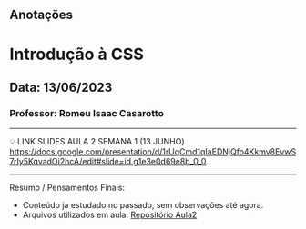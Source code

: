 ## Anotações

# Introdução à CSS

## Data: 13/06/2023

### Professor: Romeu Isaac Casarotto

---

💡 LINK SLIDES AULA 2 SEMANA 1 (13 JUNHO)
https://docs.google.com/presentation/d/1rUqCmd1qIaEDNjQfo4Kkmv8EvwS7rIy5KqvadOi2hcA/edit#slide=id.g1e3e0d69e8b_0_0

---

Resumo / Pensamentos Finais:

- Conteúdo ja estudado no passado, sem observações até agora.
- Arquivos utilizados em aula: [Repositório Aula2](https://github.com/vdr3w/aulasdevinhouse/tree/main/semana1/aula2)
